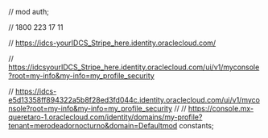 // mod auth;

// 1800 223 17 11

// https://idcs-yourIDCS_Stripe_here.identity.oraclecloud.com/

// https://idcsyourIDCS_Stripe_here.identity.oraclecloud.com/ui/v1/myconsole?root=my-info&my-info=my_profile_security

// https://idcs-e5d13358ff894322a5b8f28ed3fd044c.identity.oraclecloud.com/ui/v1/myconsole?root=my-info&my-info=my_profile_security
//
// https://console.mx-queretaro-1.oraclecloud.com/identity/domains/my-profile?tenant=merodeadornocturno&domain=Defaultmod constants;